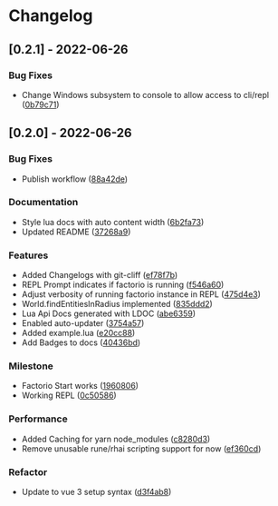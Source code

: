 # Changelog
## [0.2.1] - 2022-06-26

### Bug Fixes

- Change Windows subsystem to console to allow access to cli/repl ([0b79c71](https://github.com/arturh85/factorio-bot/commit/0b79c713263ec20525bc5dfecf4a61f27654c5ab))

## [0.2.0] - 2022-06-26

### Bug Fixes

- Publish workflow ([88a42de](https://github.com/arturh85/factorio-bot/commit/88a42de327334f62d3d90fc16759491105846345))

### Documentation

- Style lua docs with auto content width ([6b2fa73](https://github.com/arturh85/factorio-bot/commit/6b2fa734fbfa2d04e870d38aac561c1f9426c5cf))
- Updated README ([37268a9](https://github.com/arturh85/factorio-bot/commit/37268a9f1ce93fe90df9c4912e89c0955066a361))

### Features

- Added Changelogs with git-cliff ([ef78f7b](https://github.com/arturh85/factorio-bot/commit/ef78f7b1657ea07754c49d81d7ebd4773ffd4e11))
- REPL Prompt indicates if factorio is running ([f546a60](https://github.com/arturh85/factorio-bot/commit/f546a6000a68bf76cd58ff44ece08f4cd9ce4d53))
- Adjust verbosity of running factorio instance in REPL ([475d4e3](https://github.com/arturh85/factorio-bot/commit/475d4e340f19dfb1a68f5a835bcc259039848333))
- World.findEntitiesInRadius implemented ([835ddd2](https://github.com/arturh85/factorio-bot/commit/835ddd28781a725b89165fcf6db65505ca565ed6))
- Lua Api Docs generated with LDOC ([abe6359](https://github.com/arturh85/factorio-bot/commit/abe63599c1ba909bdafc9ec92b4ec5d6b22c9de1))
- Enabled auto-updater ([3754a57](https://github.com/arturh85/factorio-bot/commit/3754a57c1c7091ff5beed4767d02572ebf7cef8f))
- Added example.lua ([e20cc88](https://github.com/arturh85/factorio-bot/commit/e20cc88d0d66ddd58ae664d2209af3233de17994))
- Add Badges to docs ([40436bd](https://github.com/arturh85/factorio-bot/commit/40436bd17e90cf1b910b91cdf048b4ead81f0604))

### Milestone

- Factorio Start works ([1960806](https://github.com/arturh85/factorio-bot/commit/1960806a0633b326f20fc358935c3a955c8769af))
- Working REPL ([0c50586](https://github.com/arturh85/factorio-bot/commit/0c50586cf747c840912336fed4620c58abad67d2))

### Performance

- Added Caching for yarn node_modules ([c8280d3](https://github.com/arturh85/factorio-bot/commit/c8280d396de91029495475f4ac0bc4b572bd10d9))
- Remove unusable rune/rhai scripting support for now ([ef360cd](https://github.com/arturh85/factorio-bot/commit/ef360cd84772f2610e4c1342479038346a71c005))

### Refactor

- Update to vue 3 setup syntax ([d3f4ab8](https://github.com/arturh85/factorio-bot/commit/d3f4ab8bcb8571975152a246550abb924d64fa40))

<!-- generated by git-cliff -->
